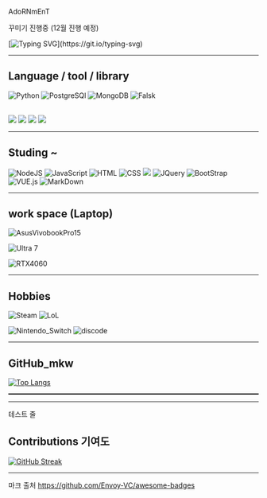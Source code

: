 

AdoRNmEnT

꾸미기 진행중
(12월 진행 예정)


[![Typing SVG](https://readme-typing-svg.demolab.com/?lines=Min_GitHub;hi~)](https://git.io/typing-svg)


<hr />

##             Language / tool / library
![Python](https://img.shields.io/badge/Python-14354C?style=for-the-badge&logo=python&logoColor=white)     <!-- python -->
![PostgreSQl](https://img.shields.io/badge/PostgreSQL-316192?style=for-the-badge&logo=postgresql&logoColor=white)
![MongoDB](https://img.shields.io/badge/MongoDB-4EA94B?style=for-the-badge&logo=mongodb&logoColor=white)
![Falsk](https://img.shields.io/badge/Flask-000000?style=for-the-badge&logo=flask&logoColor=white)

<br>
<img src="https://img.shields.io/badge/fastapi-009688.svg?style=for-the-badge&logo=fastapi&logoColor=white" />    <!-- fastapi -->
<!-- Pandas,numpy (Python Library) -->
<img src="https://img.shields.io/badge/jupyter-F37626.svg?style=for-the-badge&logo=jupyter&logoColor=white" />    <!-- jupyter -->
<img src="https://img.shields.io/badge/numpy-013243.svg?style=for-the-badge&logo=numpy&logoColor=white" />    <!-- numpy -->
<img src="https://img.shields.io/badge/pandas-150458.svg?style=for-the-badge&logo=pandas&logoColor=white" />     <!-- pandas -->

<hr />

##              Studing ~
![NodeJS](https://img.shields.io/badge/Node.js-43853D?style=for-the-badge&logo=node.js&logoColor=white)
![JavaScript](https://img.shields.io/badge/JavaScript-F7DF1E?style=for-the-badge&logo=JavaScript&logoColor=white)
![HTML](https://img.shields.io/badge/HTML-239120?style=for-the-badge&logo=html5&logoColor=white)
![CSS](https://img.shields.io/badge/CSS-239120?&style=for-the-badge&logo=css3&logoColor=white)
<img src="https://img.shields.io/badge/react-20232a.svg?style=for-the-badge&logo=react&logoColor=61DAFB" />       <!-- react -->
![JQuery](https://img.shields.io/badge/jQuery-0769AD?style=for-the-badge&logo=jquery&logoColor=white)
![BootStrap](https://img.shields.io/badge/Bootstrap-563D7C?style=for-the-badge&logo=bootstrap&logoColor=white)
![VUE.js](https://img.shields.io/badge/Vue.js-35495E?style=for-the-badge&logo=vue.js&logoColor=4FC08D)
![MarkDown](https://img.shields.io/badge/Markdown-000000?style=for-the-badge&logo=markdown&logoColor=white)


<hr />

##              work space (Laptop)

![AsusVivobookPro15](https://img.shields.io/badge/Windows-ASUS_VivoBookPro15-0078D6?style=for-the-badge&logo=windows&logoColor=white)

![Ultra 7](https://img.shields.io/badge/Intel-Core_Utral7_155H_10th-0071C5?style=for-the-badge&logo=intel&logoColor=white)

![RTX4060](https://img.shields.io/badge/NVIDIA-RTX4060-76B900?style=for-the-badge&logo=nvidia&logoColor=white)

<hr />

##              Hobbies

![Steam](https://img.shields.io/badge/Steam-000000?style=for-the-badge&logo=steam&logoColor=white)
![LoL](https://img.shields.io/badge/Riot_Games-D32936?style=for-the-badge&logo=riot-games&logoColor=white)

![Nintendo_Switch](https://img.shields.io/badge/Nintendo_Switch-E60012?style=for-the-badge&logo=nintendo-switch&logoColor=white)
![discode](https://img.shields.io/badge/Discord-7289DA?style=for-the-badge&logo=discord&logoColor=white)

<hr />

##               GitHub_mkw

[![Top Langs](https://github-readme-stats.vercel.app/api/top-langs/?username=minkyoungwon)](https://github.com/minkyoungwon/github-readme-stats)

<div style="border-bottom: 2px solid black; width: 100%;"></div>

<hr />

테스트 줄

##               Contributions 기여도

[![GitHub Streak](https://streak-stats.demolab.com?user=min_kw&theme=dark&locale=ko)](https://git.io/streak-stats)


<hr />

마크 출처 https://github.com/Envoy-VC/awesome-badges
